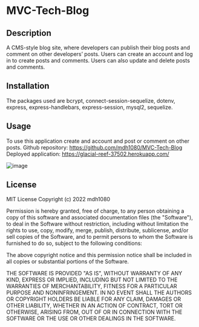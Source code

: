 # MVC-Tech-Blog

## Description
A CMS-style blog site, where developers can publish their blog posts and comment on other developers’ posts. Users can create an account and log in to create posts and comments. Users can also update and delete posts and comments.

## Installation
The packages used are bcrypt, connect-session-sequelize, dotenv, express, express-handlebars, express-session, mysql2, sequelize.

## Usage
To use this application create and account and post or comment on other posts. 
Github repository: https://github.com/mdh1080/MVC-Tech-Blog
Deployed application: https://glacial-reef-37502.herokuapp.com/

![image](https://user-images.githubusercontent.com/110183347/212483020-787242b2-144f-4a34-9b68-af2fe4946ee7.png)

## License

MIT License
Copyright (c) 2022 mdh1080

Permission is hereby granted, free of charge, to any person obtaining a copy
of this software and associated documentation files (the "Software"), to deal
in the Software without restriction, including without limitation the rights
to use, copy, modify, merge, publish, distribute, sublicense, and/or sell
copies of the Software, and to permit persons to whom the Software is
furnished to do so, subject to the following conditions:

The above copyright notice and this permission notice shall be included in all
copies or substantial portions of the Software.

THE SOFTWARE IS PROVIDED "AS IS", WITHOUT WARRANTY OF ANY KIND, EXPRESS OR
IMPLIED, INCLUDING BUT NOT LIMITED TO THE WARRANTIES OF MERCHANTABILITY,
FITNESS FOR A PARTICULAR PURPOSE AND NONINFRINGEMENT. IN NO EVENT SHALL THE
AUTHORS OR COPYRIGHT HOLDERS BE LIABLE FOR ANY CLAIM, DAMAGES OR OTHER
LIABILITY, WHETHER IN AN ACTION OF CONTRACT, TORT OR OTHERWISE, ARISING FROM,
OUT OF OR IN CONNECTION WITH THE SOFTWARE OR THE USE OR OTHER DEALINGS IN THE
SOFTWARE.

